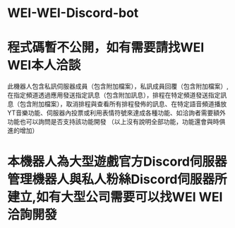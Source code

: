 # WEI-WEI-Discord-bot
# 程式碼暫不公開，如有需要請找WEI WEI本人洽談
此機器人包含私訊伺服器成員（包含附加檔案），私訊成員回覆（包含附加檔案）,在指定頻道透過應用發送指定訊息（包含附加訊息），排程在特定頻道發送指定訊息（包含附加檔案），取消排程與查看所有排程發佈的訊息、在特定語音頻道播放YT音樂功能、伺服器內投票或利用表情符號來達成各種功能、如洽詢者需要額外功能也可以詢問是否支持該功能開發
（以上沒有說明全部功能，功能還會與時俱進的增加）
# 本機器人為大型遊戲官方Discord伺服器管理機器人與私人粉絲Discord伺服器所建立,如有大型公司需要可以找WEI WEI洽詢開發
